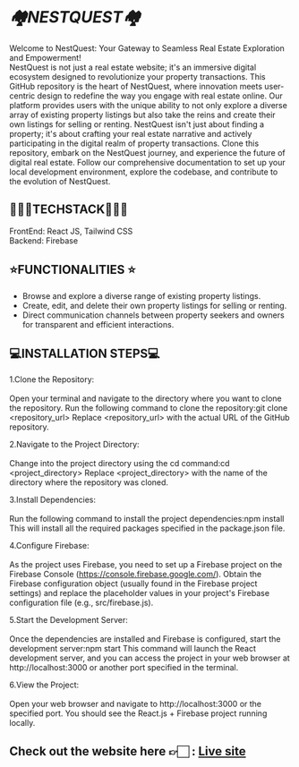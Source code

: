 # <strong><em> 🏘NESTQUEST🏘 </em></strong>
Welcome to NestQuest: Your Gateway to Seamless Real Estate Exploration and Empowerment!<br>
NestQuest is not just a real estate website; it's an immersive digital ecosystem designed to revolutionize your property transactions. This GitHub repository is the heart of NestQuest, where innovation meets user-centric design to redefine the way you engage with real estate online. Our platform provides users with the unique ability to not only explore a diverse array of existing property listings but also take the reins and create their own listings for selling or renting. NestQuest isn't just about finding a property; it's about crafting your real estate narrative and actively participating in the digital realm of property transactions. Clone this repository, embark on the NestQuest journey, and experience the future of digital real estate. Follow our comprehensive documentation to set up your local development environment, explore the codebase, and contribute to the evolution of NestQuest.
## <strong> 👩🏻‍💻TECHSTACK👨🏻‍💻 <br> </strong>
FrontEnd: React JS, Tailwind CSS<br>
Backend: Firebase<br>
## <strong> ⭐FUNCTIONALITIES ⭐ </strong><br> 
<p>
<ul>
<li>Browse and explore a diverse range of existing property listings.</li>
  <li>Create, edit, and delete their own property listings for selling or renting.</li>
  <li>Direct communication channels between property seekers and owners for transparent and efficient interactions.</li>
</ul>
</p>


## <strong> 💻INSTALLATION STEPS💻 </strong><br> 
1.Clone the Repository:<br> <br> 
Open your terminal and navigate to the directory where you want to clone the repository.
Run the following command to clone the repository:git clone <repository_url>
Replace <repository_url> with the actual URL of the GitHub repository.

2.Navigate to the Project Directory:<br> <br> 
Change into the project directory using the cd command:cd <project_directory>
Replace <project_directory> with the name of the directory where the repository was cloned.

3.Install Dependencies:<br> <br> 
Run the following command to install the project dependencies:npm install
This will install all the required packages specified in the package.json file.

4.Configure Firebase:<br> <br> 
As the project uses Firebase, you need to set up a Firebase project on the Firebase Console (https://console.firebase.google.com/).
Obtain the Firebase configuration object (usually found in the Firebase project settings) and replace the placeholder values in your project's Firebase configuration file (e.g., src/firebase.js).

5.Start the Development Server:<br> <br> 
Once the dependencies are installed and Firebase is configured, start the development server:npm start
This command will launch the React development server, and you can access the project in your web browser at http://localhost:3000 or another port specified in the terminal.

6.View the Project:<br> <br> 
Open your web browser and navigate to http://localhost:3000 or the specified port.
You should see the React.js + Firebase project running locally.

## <strong> Check out the website here 👉🏻 </strong>: [Live site](https://nestquest-ec6a3.web.app/)


